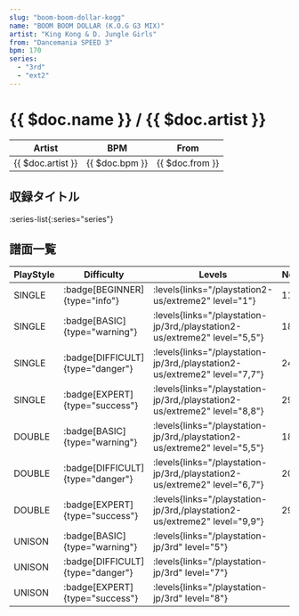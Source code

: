 ```yaml
---
slug: "boom-boom-dollar-kogg"
name: "BOOM BOOM DOLLAR (K.O.G G3 MIX)"
artist: "King Kong & D. Jungle Girls"
from: "Dancemania SPEED 3"
bpm: 170
series:
  - "3rd"
  - "ext2"
---
```


# {{ $doc.name }} / {{ $doc.artist }}

|Artist|BPM|From|
|------|---|----|
|{{ $doc.artist }}|{{ $doc.bpm }}|{{ $doc.from }}|

## 収録タイトル

:series-list{:series="series"}

## 譜面一覧

|PlayStyle|Difficulty|Levels|Notes|Movie|
|---------|----------|------|-----|-----|
|SINGLE| :badge[BEGINNER]{type="info"}| :levels{links="/playstation2-us/extreme2" level="1"}|118/6||
|SINGLE| :badge[BASIC]{type="warning"}| :levels{links="/playstation-jp/3rd,/playstation2-us/extreme2" level="5,5"}|188/0||
|SINGLE| :badge[DIFFICULT]{type="danger"}| :levels{links="/playstation-jp/3rd,/playstation2-us/extreme2" level="7,7"}|246/0||
|SINGLE| :badge[EXPERT]{type="success"}| :levels{links="/playstation-jp/3rd,/playstation2-us/extreme2" level="8,8"}|298/0||
|DOUBLE| :badge[BASIC]{type="warning"}| :levels{links="/playstation-jp/3rd,/playstation2-us/extreme2" level="5,5"}|184/0||
|DOUBLE| :badge[DIFFICULT]{type="danger"}| :levels{links="/playstation-jp/3rd,/playstation2-us/extreme2" level="6,7"}|209/0||
|DOUBLE| :badge[EXPERT]{type="success"}| :levels{links="/playstation-jp/3rd,/playstation2-us/extreme2" level="9,9"}|298/0||
|UNISON| :badge[BASIC]{type="warning"}| :levels{links="/playstation-jp/3rd" level="5"}|||
|UNISON| :badge[DIFFICULT]{type="danger"}| :levels{links="/playstation-jp/3rd" level="7"}|||
|UNISON| :badge[EXPERT]{type="success"}| :levels{links="/playstation-jp/3rd" level="8"}|||
